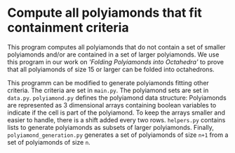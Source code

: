 # Compute all polyiamonds that fit containment criteria

This program computes all polyiamonds that do not contain a set of smaller polyiamonds and/or are contained in a set of larger polyiamonds. We use this program in our work on *'Folding Polyiamonds into Octahedra'* to prove that all polyiamonds of size 15 or larger can be folded into octahedrons.

This programm can be modified to generate polyiamonds fitting other criteria. The criteria are set in `main.py`. The polyiamond sets are set in `data.py`. `polyiamond.py` defines the polyiamond data structure: Polyiamonds are represented as 3 dimensional arrays containing boolean variables to indicate if the cell is part of the polyiamond. To keep the arrays smaller and easier to handle, there is a shift added every two rows. `helpers.py` contains lists to generate polyiamonds as subsets of larger polyiamonds. Finally, `polyiamond_generation.py` generates a set of polyiamonds of size `n+1` from a set of polyiamonds of size `n`.